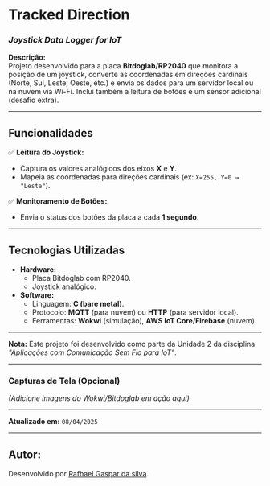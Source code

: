 # **Tracked Direction**  
### *Joystick Data Logger for IoT*  

**Descrição:**  
Projeto desenvolvido para a placa **Bitdoglab/RP2040** que monitora a posição de um joystick, converte as coordenadas em direções cardinais (Norte, Sul, Leste, Oeste, etc.) e envia os dados para um servidor local ou na nuvem via Wi-Fi. Inclui também a leitura de botões e um sensor adicional (desafio extra).  

---

## **Funcionalidades**  
✅ **Leitura do Joystick:**  
- Captura os valores analógicos dos eixos **X** e **Y**.  
- Mapeia as coordenadas para direções cardinais (ex: `X=255, Y=0 → "Leste"`).  

✅ **Monitoramento de Botões:**  
- Envia o status dos botões da placa a cada **1 segundo**.  

---

## **Tecnologias Utilizadas**  
- **Hardware:**  
  - Placa Bitdoglab com RP2040.  
  - Joystick analógico.
- **Software:**  
  - Linguagem: **C (bare metal)**.  
  - Protocolo: **MQTT** (para nuvem) ou **HTTP** (para servidor local).  
  - Ferramentas: **Wokwi** (simulação), **AWS IoT Core/Firebase** (nuvem).  

---

**Nota:** Este projeto foi desenvolvido como parte da Unidade 2 da disciplina *"Aplicações com Comunicação Sem Fio para IoT"*.  

--- 

### **Capturas de Tela (Opcional)**  
*(Adicione imagens do Wokwi/Bitdoglab em ação aqui)*   

--- 

**Atualizado em:** `08/04/2025`  

---

## **Autor:**
Desenvolvido por [Rafhael Gaspar da silva](https://github.com/Rafhael0069).